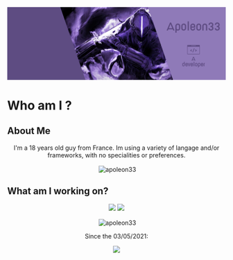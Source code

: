 <img id="banner" src="https://raw.githubusercontent.com/apoleon33/apoleon33/main/assets/banner.png" alt="arduino" />

<br>

<h1>Who am I ?</h1>
<h2>About Me</h2>
<p align="center">
I'm a 18 years old guy from France. Im using a variety of langage and/or frameworks, with no specialities or preferences. 
</p>
<p align="center">&nbsp;<img align="center" src="https://github-readme-stats.vercel.app/api/top-langs/?username=apoleon33&layout=compact&theme=synthwave" alt="apoleon33" /></p>

<h2> What am I working on? </h2>
<p align="center">
<a href="https://github.com/apoleon33/plada"><img src="https://github-readme-stats.vercel.app/api/pin/?username=apoleon33&repo=plada&theme=synthwave"></a> <a href="https://github.com/apoleon33/M-A-P"><img src="https://github-readme-stats.vercel.app/api/pin/?username=apoleon33&repo=M-A-P&theme=synthwave"></a>
</p>

<p align="center">&nbsp;<img align="center" src="https://github-readme-stats.vercel.app/api/wakatime?username=@579&layout=compact&theme=synthwave" alt="apoleon33" /> 
</p>

<p align="center"> 
  Since the 03/05/2021:
  </p>

<p align="center">
  <a href="https://wakatime.com/@f30b1401-c84a-455c-a952-90c59a25605e"> <img src="https://wakatime.com/badge/user/f30b1401-c84a-455c-a952-90c59a25605e.svg?style=for-the-badge"></a> </p>

  
  

